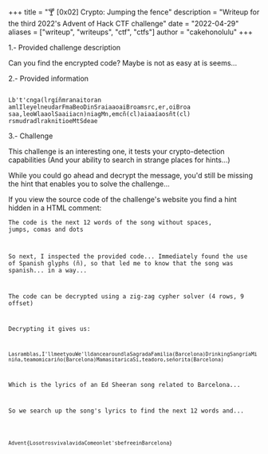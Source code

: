 +++
title = "🍸 [0x02] Crypto: Jumping the fence"
description = "Writeup for the third 2022's Advent of Hack CTF challenge"
date = "2022-04-29"
aliases = ["writeup", "writeups", "ctf", "ctfs"]
author = "cakehonolulu"
+++

1.- Provided challenge description
<br>

Can you find the encrypted code? Maybe is not as easy at is seems...

2.- Provided information
<br>

<code>
Lb't'cnga(lrgíñmranaitoran
amlIleyelneudarFmaBeoDinSraiaaoaiBroamsrc,er,oiBroa
saa,leoWlaaolSaaiiacn)niagMn,emcñ(cl)aiaaíaosñt(cl)
rsmudradlraknitioeMtSdeae
</code>

3.- Challenge


This challenge is an interesting one, it tests your crypto-detection capabilities (And your ability to search in strange places for hints...)


While you could go ahead and decrypt the message, you'd still be missing the hint that enables you to solve the challenge...

If you view the source code of the challenge's website you find a hint hidden in a HTML comment:

<code>The code is the next 12 words of the song without spaces, jumps, comas and dots


So next, I inspected the provided code... Immediately found the use of Spanish glyphs (ñ), so that led me to know that the song was spanish... in a way...

The code can be decrypted using a zig-zag cypher solver (4 rows, 9 offset)

Decrypting it gives us:

<code>Lasramblas,I'llmeetyouWe'lldancearoundlaSagradaFamilia(Barcelona)DrinkingSangríaMiniña,teamomicariño(Barcelona)MamasitaricaSí,teadoro,señorita(Barcelona)</code>

Which is the lyrics of an Ed Sheeran song related to Barcelona...

So we search up the song's lyrics to find the next 12 words and...
<br>

<code>Advent{LosotrosvivalavidaComeonlet'sbefreeinBarcelona}</code>
